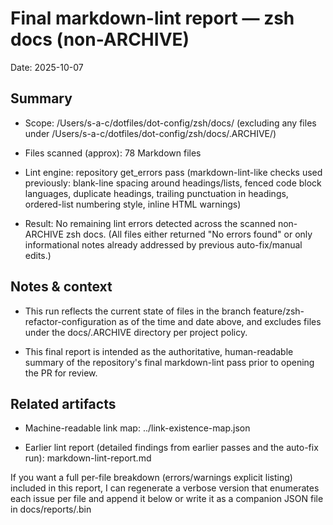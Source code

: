 # Final markdown-lint report — zsh docs (non-ARCHIVE)


Date: 2025-10-07


## Summary

- Scope: /Users/s-a-c/dotfiles/dot-config/zsh/docs/ (excluding any files under /Users/s-a-c/dotfiles/dot-config/zsh/docs/.ARCHIVE/)

- Files scanned (approx): 78 Markdown files

- Lint engine: repository get_errors pass (markdown-lint-like checks used previously: blank-line spacing around headings/lists, fenced code block languages, duplicate headings, trailing punctuation in headings, ordered-list numbering style, inline HTML warnings)

- Result: No remaining lint errors detected across the scanned non-ARCHIVE zsh docs. (All files either returned "No errors found" or only informational notes already addressed by previous auto-fix/manual edits.)


## Notes & context

- This run reflects the current state of files in the branch feature/zsh-refactor-configuration as of the time and date above, and excludes files under the docs/.ARCHIVE directory per project policy.

- This final report is intended as the authoritative, human-readable summary of the repository's final markdown-lint pass prior to opening the PR for review.


## Related artifacts

- Machine-readable link map: ../link-existence-map.json

- Earlier lint report (detailed findings from earlier passes and the auto-fix run): markdown-lint-report.md


If you want a full per-file breakdown (errors/warnings explicit listing) included in this report, I can regenerate a verbose version that enumerates each issue per file and append it below or write it as a companion JSON file in docs/reports/.bin
